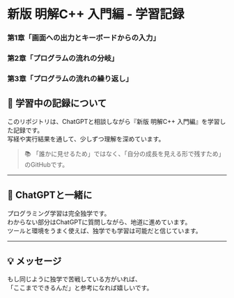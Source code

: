 # 新版 明解C++ 入門編 - 学習記録  
  
### 第1章「画面への出力とキーボードからの入力」  
### 第2章「プログラムの流れの分岐」  
### 第3章「プログラムの流れの繰り返し」  
  
## 🚀 学習中の記録について
このリポジトリは、ChatGPTと相談しながら『新版 明解C++ 入門編』を学習した記録です。  
写経や実行結果を通して、少しずつ理解を深めています。

> 📚 「誰かに見せるため」ではなく、「自分の成長を見える形で残すため」のGitHubです。

---

## 🤝 ChatGPTと一緒に

プログラミング学習は完全独学です。  
わからない部分はChatGPTに質問しながら、地道に進めています。  
ツールと環境をうまく使えば、独学でも学習は可能だと信じています。

---

## 💡 メッセージ

もし同じように独学で苦戦している方がいれば、  
「ここまでできるんだ」と参考になれば嬉しいです。
